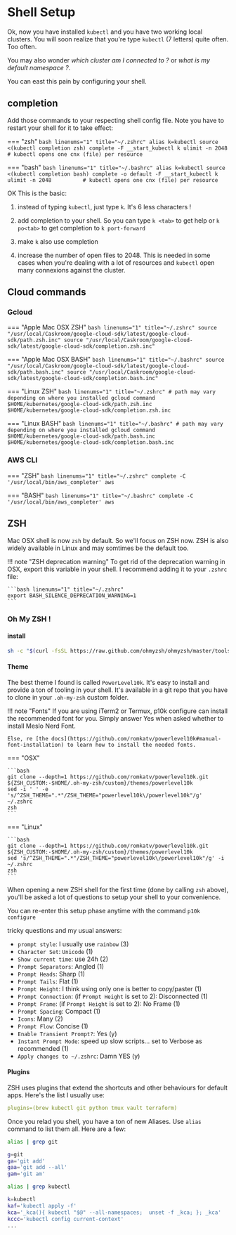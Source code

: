 # Shell Setup

Ok, now you have installed `kubectl` and you have two working local clusters. You will soon realize that you're type `kubectl` (7 letters) quite often. Too often.

You may also wonder *which cluster am I connected to ?* or *what is my default namespace ?*.

You can east this pain by configuring your shell. 


## completion

Add those commands to your respecting shell config file. Note you have to restart your shell for it to take effect:

=== "zsh"
    ```bash linenums="1" title="~/.zshrc"
    alias k=kubectl
    source <(kubectl completion zsh)
    complete -F __start_kubectl k
    ulimit -n 2048          # kubectl opens one cnx (file) per resource
    ```

=== "bash"
    ```bash linenums="1" title="~/.bashrc"
    alias k=kubectl
    source <(kubectl completion bash)
    complete -o default -F __start_kubectl k
    ulimit -n 2048          # kubectl opens one cnx (file) per resource
    ```

OK This is the basic:

1) instead of typing `kubectl`, just type `k`. It's 6 less characters !

2) add completion to your shell. So you can type `k <tab>` to get help or `k po<tab>` to get completion to `k port-forward`

3) make `k` also use completion

4) increase the number of open files to 2048. This is needed in some cases when you're dealing with a lot of resources and `kubectl` open many connexions against the cluster.

## Cloud commands

### Gcloud

=== "Apple Mac OSX ZSH"
    ```bash linenums="1" title="~/.zshrc"
    source "/usr/local/Caskroom/google-cloud-sdk/latest/google-cloud-sdk/path.zsh.inc"
    source "/usr/local/Caskroom/google-cloud-sdk/latest/google-cloud-sdk/completion.zsh.inc"
    ```

=== "Apple Mac OSX BASH"
    ```bash linenums="1" title="~/.bashrc"
    source "/usr/local/Caskroom/google-cloud-sdk/latest/google-cloud-sdk/path.bash.inc"
    source "/usr/local/Caskroom/google-cloud-sdk/latest/google-cloud-sdk/completion.bash.inc"
    ```

=== "Linux ZSH"
    ```bash linenums="1" title="~/.zshrc"
    # path may vary depending on where you installed gcloud command
    $HOME/kubernetes/google-cloud-sdk/path.zsh.inc
    $HOME/kubernetes/google-cloud-sdk/completion.zsh.inc
    ```

=== "Linux BASH"
    ```bash linenums="1" title="~/.bashrc"
    # path may vary depending on where you installed gcloud command
    $HOME/kubernetes/google-cloud-sdk/path.bash.inc
    $HOME/kubernetes/google-cloud-sdk/completion.bash.inc
    ```

### AWS CLI

=== "ZSH"
    ```bash linenums="1" title="~/.zshrc"
    complete -C '/usr/local/bin/aws_completer' aws
    ```

=== "BASH"
    ```bash linenums="1" title="~/.bashrc"
    complete -C '/usr/local/bin/aws_completer' aws
    ```

## ZSH

Mac OSX shell is now `zsh` by default. So we'll focus on ZSH now. ZSH is also widely available in Linux and may somtimes be the default too.

!!! note "ZSH deprecation warning"
    To get rid of the deprecation warning in OSX, export this variable in your shell. I recommend adding it to your `.zshrc` file:

    ```bash linenums="1" title="~/.zshrc"
    export BASH_SILENCE_DEPRECATION_WARNING=1
    ```
### Oh My ZSH !

#### install

```bash
sh -c "$(curl -fsSL https://raw.github.com/ohmyzsh/ohmyzsh/master/tools/install.sh)"
```

#### Theme

The best theme I found is called `PowerLevel10k`. It's easy to install and provide a ton of tooling in your shell. It's available in a git repo that you have to clone in your `.oh-my-zsh` custom folder.

!!! note "Fonts"
    If you are using iTerm2 or Termux, p10k configure can install the recommended font for you. Simply answer Yes when asked whether to install Meslo Nerd Font.

    Else, re [the docs](https://github.com/romkatv/powerlevel10k#manual-font-installation) to learn how to install the needed fonts.

=== "OSX"

    ```bash
    git clone --depth=1 https://github.com/romkatv/powerlevel10k.git ${ZSH_CUSTOM:-$HOME/.oh-my-zsh/custom}/themes/powerlevel10k
    sed -i ' ' -e 's/^ZSH_THEME=".*"/ZSH_THEME="powerlevel10k\/powerlevel10k"/g'  ~/.zshrc
    zsh
    ```

=== "Linux"

    ```bash
    git clone --depth=1 https://github.com/romkatv/powerlevel10k.git ${ZSH_CUSTOM:-$HOME/.oh-my-zsh/custom}/themes/powerlevel10k
    sed 's/^ZSH_THEME=".*"/ZSH_THEME="powerlevel10k\/powerlevel10k"/g' -i ~/.zshrc
    zsh
    ```

When opening a new ZSH shell for the first time (done by calling `zsh` above), you'll be asked a lot of questions to setup your shell to your convenience.

You can re-enter this setup phase anytime with the command `p10k configure`

tricky questions and my usual answers:

- `prompt style`: I usually use `rainbow` (3)
- `Character Set`: `Unicode` (1)
- `Show current time`: use 24h (2)
- `Prompt Separators`: Angled (1)
- `Prompt Heads`: Sharp (1)
- `Prompt Tails`: Flat (1)
- `Prompt Height`: I think using only one is better to copy/paster (1)
- `Prompt Connection`: (if `Prompt Height` is set to 2): Disconnected (1)
- `Prompt Frame`: (if `Prompt Height` is set to 2): No Frame (1)
- `Prompt Spacing`: Compact (1)
- `Icons`: Many (2)
- `Prompt Flow`: Concise (1)
- `Enable Transient Prompt?`: Yes (y)
- `Instant Prompt Mode`: speed up slow scripts... set to Verbose as recommended (1)
- `Apply changes to ~/.zshrc`: Damn YES (y)

#### Plugins

ZSH uses plugins that extend the shortcuts and other behaviours for default apps. Here's the list I usually use:

```yaml
plugins=(brew kubectl git python tmux vault terraform)
```

Once you relad you shell, you have a ton of new Aliases. Use `alias` command to list them all. Here are a few:

```bash
alias | grep git

g=git
ga='git add'
gaa='git add --all'
gam='git am'

alias | grep kubectl

k=kubectl
kaf='kubectl apply -f'
kca='_kca(){ kubectl "$@" --all-namespaces;  unset -f _kca; }; _kca'
kccc='kubectl config current-context'
...
```